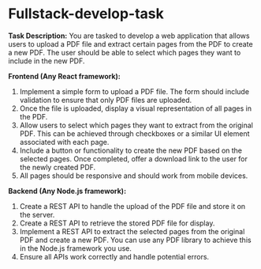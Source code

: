 # Fullstack-develop-task
**Task Description:**
You are tasked to develop a web application that allows users to upload a PDF file and extract certain pages from the PDF to create a new PDF. The user should be able to select which pages they want to include in the new PDF.

**Frontend (Any React framework):**
1) Implement a simple form to upload a PDF file. The form should include validation to ensure that only PDF files are uploaded.
2) Once the file is uploaded, display a visual representation of all pages in the PDF.
3) Allow users to select which pages they want to extract from the original PDF. This can be achieved through checkboxes or a similar UI element associated with each page.
4) Include a button or functionality to create the new PDF based on the selected pages. Once completed, offer a download link to the user for the newly created PDF.
5) All pages should be responsive and should work from mobile devices.

**Backend (Any Node.js framework):**
1) Create a REST API to handle the upload of the PDF file and store it on the server.
2) Create a REST API to retrieve the stored PDF file for display.
3) Implement a REST API to extract the selected pages from the original PDF and create a new PDF. You can use any PDF library to achieve this in the Node.js framework you use.
4) Ensure all APIs work correctly and handle potential errors.
